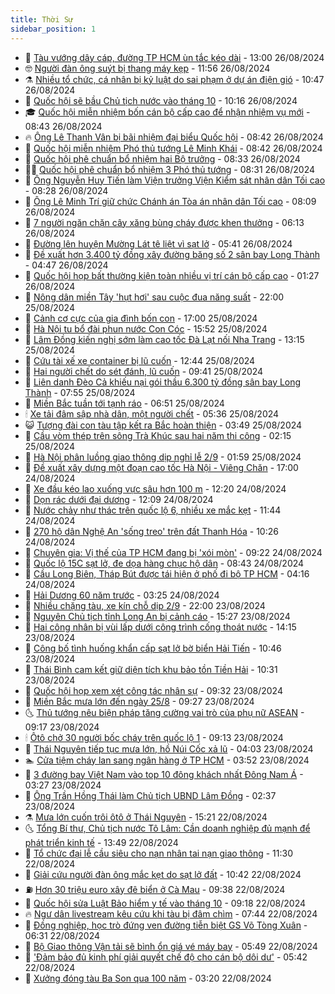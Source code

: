```yaml
---
title: Thời Sự
sidebar_position: 1
---
```


<!-- vnexpress-thoi-su:START -->
- 🦒 [Tàu vướng dây cáp, đường TP HCM ùn tắc kéo dài](https://vnexpress.net/tau-vuong-day-cap-duong-tp-hcm-un-tac-keo-dai-4785935.html) - 13:00 26/08/2024
- 🤓 [Người đàn ông suýt bị thang máy kẹp](https://vnexpress.net/nguoi-dan-ong-suyt-bi-thang-may-kep-4785929.html) - 11:56 26/08/2024
- ⚗️ [Nhiều tổ chức, cá nhân bị kỷ luật do sai phạm ở dự án điện gió](https://vnexpress.net/nhieu-to-chuc-ca-nhan-bi-ky-luat-do-sai-pham-o-du-an-dien-gio-4785813.html) - 10:47 26/08/2024
- 🌊 [Quốc hội sẽ bầu Chủ tịch nước vào tháng 10](https://vnexpress.net/quoc-hoi-se-bau-chu-tich-nuoc-vao-thang-10-4785891.html) - 10:16 26/08/2024
- 🎓 [Quốc hội miễn nhiệm bốn cán bộ cấp cao để nhận nhiệm vụ mới](https://vnexpress.net/quoc-hoi-mien-nhiem-bon-can-bo-cap-cao-de-nhan-nhiem-vu-moi-4785632.html) - 08:43 26/08/2024
- 🔥 [Ông Lê Thanh Vân bị bãi nhiệm đại biểu Quốc hội](https://vnexpress.net/ong-le-thanh-van-bi-bai-nhiem-dai-bieu-quoc-hoi-4785625.html) - 08:42 26/08/2024
- 🦏 [Quốc hội miễn nhiệm Phó thủ tướng Lê Minh Khái](https://vnexpress.net/quoc-hoi-mien-nhiem-pho-thu-tuong-le-minh-khai-4785479.html) - 08:42 26/08/2024
- 👺 [Quốc hội phê chuẩn bổ nhiệm hai Bộ trưởng](https://vnexpress.net/quoc-hoi-phe-chuan-bo-nhiem-hai-bo-truong-4785482.html) - 08:33 26/08/2024
- 🧑‍🏫 [Quốc hội phê chuẩn bổ nhiệm 3 Phó thủ tướng](https://vnexpress.net/quoc-hoi-phe-chuan-bo-nhiem-3-pho-thu-tuong-4785490.html) - 08:31 26/08/2024
- 🚦 [Ông Nguyễn Huy Tiến làm Viện trưởng Viện Kiểm sát nhân dân Tối cao](https://vnexpress.net/ong-nguyen-huy-tien-lam-vien-truong-vien-kiem-sat-nhan-dan-toi-cao-4785617.html) - 08:28 26/08/2024
- 🎉 [Ông Lê Minh Trí giữ chức Chánh án Tòa án nhân dân Tối cao](https://vnexpress.net/ong-le-minh-tri-giu-chuc-chanh-an-toa-an-nhan-dan-toi-cao-4785582.html) - 08:09 26/08/2024
- 🦒 [7 người ngăn chặn cây xăng bùng cháy được khen thưởng](https://vnexpress.net/7-nguoi-ngan-chan-cay-xang-bung-chay-duoc-khen-thuong-4785767.html) - 06:13 26/08/2024
- 🤗 [Đường lên huyện Mường Lát tê liệt vì sạt lở](https://vnexpress.net/duong-len-huyen-muong-lat-te-liet-vi-sat-lo-4785752.html) - 05:41 26/08/2024
- 💼 [Đề xuất hơn 3.400 tỷ đồng xây đường băng số 2 sân bay Long Thành](https://vnexpress.net/de-xuat-hon-3-400-ty-dong-xay-duong-bang-so-2-san-bay-long-thanh-4785688.html) - 04:47 26/08/2024
- 🤩 [Quốc hội họp bất thường kiện toàn nhiều vị trí cán bộ cấp cao](https://vnexpress.net/quoc-hoi-hop-bat-thuong-kien-toan-nhieu-vi-tri-can-bo-cap-cao-4785466.html) - 01:27 26/08/2024
- 🤡 [Nông dân miền Tây &#39;hụt hơi&#39; sau cuộc đua năng suất](https://vnexpress.net/nong-dan-mien-tay-hut-hoi-sau-cuoc-dua-nang-suat-4783170.html) - 22:00 25/08/2024
- 💯 [Cảnh cơ cực của gia đình bốn con](https://vnexpress.net/canh-co-cuc-cua-gia-dinh-bon-con-4785207.html) - 17:00 25/08/2024
- 👺 [Hà Nội tu bổ đài phun nước Con Cóc](https://vnexpress.net/ha-noi-tu-bo-dai-phun-nuoc-con-coc-4785548.html) - 15:52 25/08/2024
- 🌮 [Lâm Đồng kiến nghị sớm làm cao tốc Đà Lạt nối Nha Trang](https://vnexpress.net/cao-toc-nha-trang-da-lat-4785537.html) - 13:15 25/08/2024
- 🥸 [Cứu tài xế xe container bị lũ cuốn](https://vnexpress.net/cuu-tai-xe-xe-container-bi-lu-cuon-4785534.html) - 12:44 25/08/2024
- 🐻 [Hai người chết do sét đánh, lũ cuốn](https://vnexpress.net/hai-nguoi-chet-do-set-danh-lu-cuon-4785459.html) - 09:41 25/08/2024
- 👀 [Liên danh Đèo Cả khiếu nại gói thầu 6.300 tỷ đồng sân bay Long Thành](https://vnexpress.net/lien-danh-deo-ca-khieu-nai-goi-thau-6-300-ty-dong-san-bay-long-thanh-4785013.html) - 07:55 25/08/2024
- 🤔 [Miền Bắc tuần tới tạnh ráo](https://vnexpress.net/mien-bac-tuan-toi-tanh-rao-4785455.html) - 06:51 25/08/2024
- 🕯 [Xe tải đâm sập nhà dân, một người chết](https://vnexpress.net/xe-tai-dam-sap-nha-dan-mot-nguoi-chet-4785435.html) - 05:36 25/08/2024
- 😺 [Tượng đài con tàu tập kết ra Bắc hoàn thiện](https://vnexpress.net/tuong-dai-con-tau-tap-ket-ra-bac-hoan-thien-4785272.html) - 03:49 25/08/2024
- 🦆 [Cầu vòm thép trên sông Trà Khúc sau hai năm thi công](https://vnexpress.net/cau-vom-thep-tren-song-tra-khuc-sau-hai-nam-thi-cong-4785370.html) - 02:15 25/08/2024
- 🧰 [Hà Nội phân luồng giao thông dịp nghỉ lễ 2/9](https://vnexpress.net/ha-noi-phan-luong-giao-thong-dip-nghi-le-2-9-4785331.html) - 01:59 25/08/2024
- 🦍 [Đề xuất xây dựng một đoạn cao tốc Hà Nội - Viêng Chăn](https://vnexpress.net/de-xuat-xay-dung-mot-doan-cao-toc-ha-noi-vieng-chan-4785334.html) - 17:00 24/08/2024
- 🧰 [Xe đầu kéo lao xuống vực sâu hơn 100 m](https://vnexpress.net/xe-dau-keo-lao-xuong-vuc-sau-hon-100-m-4785316.html) - 12:20 24/08/2024
- 💃 [Dọn rác dưới đại dương](https://vnexpress.net/don-rac-duoi-dai-duong-4785294.html) - 12:09 24/08/2024
- 🧰 [Nước chảy như thác trên quốc lộ 6, nhiều xe mắc kẹt](https://vnexpress.net/nuoc-chay-nhu-thac-tren-quoc-lo-6-nhieu-xe-mac-ket-4785308.html) - 11:44 24/08/2024
- 🚀 [270 hộ dân Nghệ An &#39;sống treo&#39; trên đất Thanh Hóa](https://vnexpress.net/270-ho-dan-nghe-an-song-treo-tren-dat-thanh-hoa-4785227.html) - 10:26 24/08/2024
- 🎊 [Chuyên gia: Vị thế của TP HCM đang bị &#39;xói mòn&#39;](https://vnexpress.net/chuyen-gia-vi-the-cua-tp-hcm-dang-bi-xoi-mon-4785273.html) - 09:22 24/08/2024
- 🤭 [Quốc lộ 15C sạt lở, đe dọa hàng chục hộ dân](https://vnexpress.net/quoc-lo-15c-sat-lo-de-doa-hang-chuc-ho-dan-4785266.html) - 08:43 24/08/2024
- 🤗 [Cầu Long Biên, Tháp Bút được tái hiện ở phố đi bộ TP HCM](https://vnexpress.net/cau-long-bien-thap-but-duoc-tai-hien-o-pho-di-bo-tp-hcm-4785086.html) - 04:16 24/08/2024
- 🌈 [Hải Dương 60 năm trước](https://vnexpress.net/hai-duong-60-nam-truoc-4785067.html) - 03:25 24/08/2024
- 🦣 [Nhiều chặng tàu, xe kín chỗ dịp 2/9](https://vnexpress.net/nhieu-chang-tau-xe-kin-cho-dip-2-9-4783497.html) - 22:00 23/08/2024
- 🎡 [Nguyên Chủ tịch tỉnh Long An bị cảnh cáo](https://vnexpress.net/nguyen-chu-tich-tinh-long-an-bi-canh-cao-4785070.html) - 15:27 23/08/2024
- 🦏 [Hai công nhân bị vùi lấp dưới công trình cống thoát nước](https://vnexpress.net/hai-cong-nhan-bi-vui-lap-duoi-cong-trinh-cong-thoat-nuoc-4785059.html) - 14:15 23/08/2024
- 🎊 [Công bố tình huống khẩn cấp sạt lở bờ biển Hải Tiến](https://vnexpress.net/cong-bo-tinh-huong-khan-cap-sat-lo-bo-bien-hai-tien-4785033.html) - 10:46 23/08/2024
- 🫶 [Thái Bình cam kết giữ diện tích khu bảo tồn Tiền Hải](https://vnexpress.net/thai-binh-cam-ket-giu-dien-tich-khu-bao-ton-tien-hai-4784803.html) - 10:31 23/08/2024
- 🤔 [Quốc hội họp xem xét công tác nhân sự](https://vnexpress.net/quoc-hoi-hop-xem-xet-cong-tac-nhan-su-4784936.html) - 09:32 23/08/2024
- 🤠 [Miền Bắc mưa lớn đến ngày 25/8](https://vnexpress.net/mien-bac-mua-lon-den-ngay-25-8-4784946.html) - 09:27 23/08/2024
- 🌜 [Thủ tướng nêu biện pháp tăng cường vai trò của phụ nữ ASEAN](https://vnexpress.net/thu-tuong-neu-bien-phap-tang-cuong-vai-tro-cua-phu-nu-asean-4784944.html) - 09:17 23/08/2024
- 🕯 [Ôtô chở 30 người bốc cháy trên quốc lộ 1](https://vnexpress.net/oto-cho-30-nguoi-boc-chay-tren-quoc-lo-1-4784960.html) - 09:13 23/08/2024
- 🤔 [Thái Nguyên tiếp tục mưa lớn, hồ Núi Cốc xả lũ](https://vnexpress.net/thai-nguyen-tiep-tuc-mua-lon-ho-nui-coc-xa-lu-4784792.html) - 04:03 23/08/2024
- 🏊 [Cửa tiệm cháy lan sang ngân hàng ở TP HCM](https://vnexpress.net/cua-tiem-chay-lan-sang-ngan-hang-o-tp-hcm-4784746.html) - 03:52 23/08/2024
- 🌮 [3 đường bay Việt Nam vào top 10 đông khách nhất Đông Nam Á](https://vnexpress.net/3-duong-bay-viet-nam-vao-top-10-dong-khach-nhat-dong-nam-a-4784754.html) - 03:27 23/08/2024
- 🫣 [Ông Trần Hồng Thái làm Chủ tịch UBND Lâm Đồng](https://vnexpress.net/ong-tran-hong-thai-lam-chu-tich-ubnd-lam-dong-4784749.html) - 02:37 23/08/2024
- ⚗️ [Mưa lớn cuốn trôi ôtô ở Thái Nguyên](https://vnexpress.net/mua-lon-cuon-troi-oto-o-thai-nguyen-4784642.html) - 15:21 22/08/2024
- 🌜 [Tổng Bí thư, Chủ tịch nước Tô Lâm: Cần doanh nghiệp đủ mạnh để phát triển kinh tế](https://vnexpress.net/tong-bi-thu-chu-tich-nuoc-to-lam-can-doanh-nghiep-du-manh-de-phat-trien-kinh-te-4784628.html) - 13:49 22/08/2024
- 🌁 [Tổ chức đại lễ cầu siêu cho nạn nhân tai nạn giao thông](https://vnexpress.net/to-chuc-dai-le-cau-sieu-cho-nan-nhan-tai-nan-giao-thong-4784557.html) - 11:30 22/08/2024
- 🐲 [Giải cứu người đàn ông mắc kẹt do sạt lở đất](https://vnexpress.net/giai-cuu-nguoi-dan-ong-mac-ket-do-sat-lo-dat-4784591.html) - 10:42 22/08/2024
- ⛽️ [Hơn 30 triệu euro xây đê biển ở Cà Mau](https://vnexpress.net/hon-30-trieu-euro-xay-de-bien-o-ca-mau-4784484.html) - 09:38 22/08/2024
- 🗽 [Quốc hội sửa Luật Bảo hiểm y tế vào tháng 10](https://vnexpress.net/quoc-hoi-sua-luat-bao-hiem-y-te-vao-thang-10-4784474.html) - 09:18 22/08/2024
- 🔥 [Ngư dân livestream kêu cứu khi tàu bị đâm chìm](https://vnexpress.net/ngu-dan-livestream-keu-cuu-khi-tau-bi-dam-chim-4784455.html) - 07:44 22/08/2024
- 💯 [Đồng nghiệp, học trò đứng ven đường tiễn biệt GS Võ Tòng Xuân](https://vnexpress.net/dong-nghiep-hoc-tro-dung-ven-duong-tien-biet-gs-vo-tong-xuan-4784315.html) - 06:31 22/08/2024
- 🦆 [Bộ Giao thông Vận tải sẽ bình ổn giá vé máy bay](https://vnexpress.net/bo-giao-thong-van-tai-se-binh-on-gia-ve-may-bay-4784361.html) - 05:49 22/08/2024
- 🫣 [&#39;Đảm bảo đủ kinh phí giải quyết chế độ cho cán bộ dôi dư&#39;](https://vnexpress.net/dam-bao-du-kinh-phi-giai-quyet-che-do-cho-can-bo-doi-du-4784403.html) - 05:42 22/08/2024
- 🤡 [Xưởng đóng tàu Ba Son qua 100 năm](https://vnexpress.net/xuong-dong-tau-ba-son-qua-100-nam-4783703.html) - 03:20 22/08/2024<!-- vnexpress-thoi-su:END -->